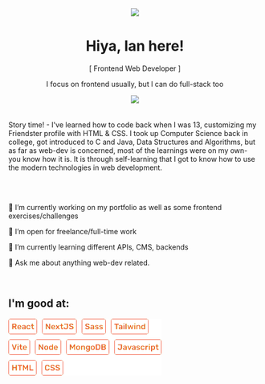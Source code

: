 <div align="center">
  <img src="https://media.giphy.com/media/H8FP5CniGPbB4zFnRR/giphy.gif" width="200px" />
  <h1 align="center">Hiya, Ian here!</h1>
  <p>[ Frontend Web Developer ]</p>
  <p>I focus on frontend usually, but I can do full-stack too</p>
  <img src="https://komarev.com/ghpvc/?username=ianbuen&color=f44336&label=My+visitors" />
</div>

<br />
<p>Story time! - I've learned how to code back when I was 13, customizing my Friendster profile with HTML & CSS. I took up Computer Science back in college, got introduced to C and Java, Data Structures and Algorithms, but as far as web-dev is concerned, most of the learnings were on my own- you know how it is. It is through self-learning that I got to know how to use the modern technologies in web development.</p>
<br />

<br />
<p>🔭 I’m currently working on my portfolio as well as some frontend exercises/challenges</p>
<p>💼 I’m open for freelance/full-time work</p>
<p>🌱 I’m currently learning different APIs, CMS, backends</p>
<p>💬 Ask me about anything web-dev related.</p>

<br />

<h2>I'm good at:</h2>
<img src="./list-skills.png" />

<!--
**ianbuen/ianbuen** is a ✨ _special_ ✨ repository because its `README.md` (this file) appears on your GitHub profile.

Here are some ideas to get you started:

- 🔭 I’m currently working on ...
- 🌱 I’m currently learning ...
- 👯 I’m looking to collaborate on ...
- 🤔 I’m looking for help with ...
- 💬 Ask me about ...
- 📫 How to reach me: ...
- 😄 Pronouns: ...
- ⚡ Fun fact: ...
-->
